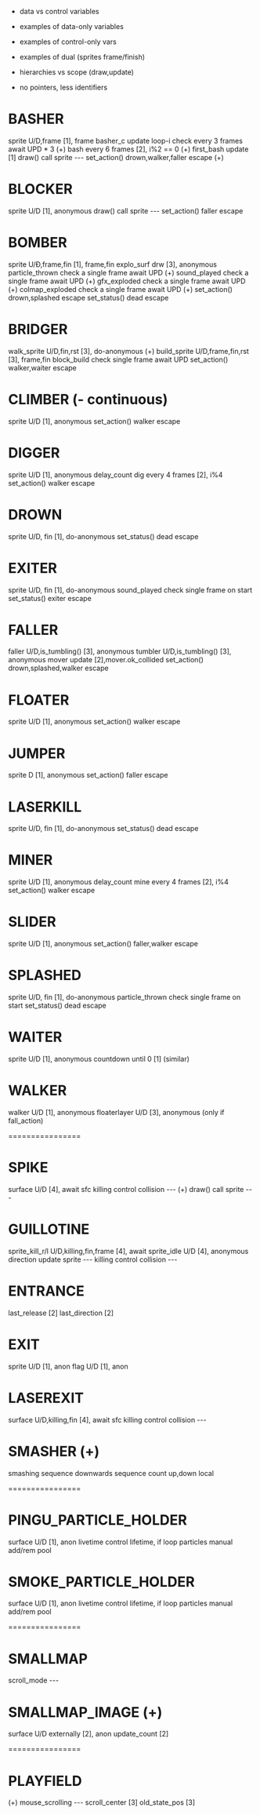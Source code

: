 - data vs control variables
- examples of data-only variables
- examples of control-only vars
- examples of dual (sprites frame/finish)

- hierarchies vs scope (draw,update)

- no pointers, less identifiers

# BASHER
sprite          U/D,frame               [1], frame
basher_c        update                  loop-i
                check every 3 frames    await UPD * 3   (+)
                bash every 6 frames     [2], i%2 == 0   (+)
first_bash      update                  [1]
draw()          call sprite             ---
set_action()    drown,walker,faller     escape          (+)

# BLOCKER
sprite          U/D                     [1], anonymous
draw()          call sprite             ---
set_action()    faller                  escape

# BOMBER
sprite          U/Ð,frame,fin           [1], frame,fin
explo_surf      drw                     [3], anonymous
particle_thrown check a single frame    await UPD           (+)
sound_played    check a single frame    await UPD           (+)
gfx_exploded    check a single frame    await UPD           (+)
colmap_exploded check a single frame    await UPD           (+)
set_action()    drown,splashed          escape
set_status()    dead                    escape

# BRIDGER
walk_sprite     U/D,fin,rst             [3], do-anonymous   (+)
build_sprite    U/D,frame,fin,rst       [3], frame,fin
block_build     check single frame      await UPD
set_action()    walker,waiter           escape

# CLIMBER (- continuous)
sprite          U/D                     [1], anonymous
set_action()    walker                  escape

# DIGGER
sprite          U/D                     [1], anonymous
delay_count     dig every 4 frames      [2], i%4
set_action()    walker                  escape

# DROWN
sprite          U/D, fin                [1], do-anonymous
set_status()    dead                    escape

# EXITER
sprite          U/D, fin                [1], do-anonymous
sound_played    check single frame      on start
set_status()    exiter                  escape

# FALLER
faller          U/D,is_tumbling()       [3], anonymous
tumbler         U/D,is_tumbling()       [3], anonymous
mover           update                  [2],mover.ok_collided
set_action()    drown,splashed,walker   escape

# FLOATER
sprite          U/D                     [1], anonymous
set_action()    walker                  escape

# JUMPER
sprite          D                       [1], anonymous
set_action()    faller                  escape

# LASERKILL
sprite          U/D, fin                [1], do-anonymous
set_status()    dead                    escape

# MINER
sprite          U/D                     [1], anonymous
delay_count     mine every 4 frames     [2], i%4
set_action()    walker                  escape

# SLIDER
sprite          U/D                     [1], anonymous
set_action()    faller,walker           escape

# SPLASHED
sprite          U/D, fin                [1], do-anonymous
particle_thrown check single frame      on start
set_status()    dead                    escape

# WAITER
sprite          U/D                     [1], anonymous
countdown       until 0                 [1] (similar)

# WALKER
walker          U/D                     [1], anonymous
floaterlayer    U/D                     [3], anonymous (only if fall_action)

================

# SPIKE
surface         U/D                     [4], await sfc
killing         control collision       ---                 (+)
draw()          call sprite             ---

# GUILLOTINE
sprite_kill_r/l U/D,killing,fin,frame   [4], await
sprite_idle     U/D                     [4], anonymous
direction       update sprite           ---
killing         control collision       ---

# ENTRANCE
last_release                            [2]
last_direction                          [2]

# EXIT
sprite          U/D                     [1], anon
flag            U/D                     [1], anon

# LASEREXIT
surface         U/D,killing,fin         [4], await sfc
killing         control collision       ---

# SMASHER (+)
smashing                                sequence
downwards                               sequence
count           up,down                 local

================

# PINGU_PARTICLE_HOLDER
surface         U/D                     [1], anon
livetime        control lifetime, if    loop
particles       manual add/rem          pool

# SMOKE_PARTICLE_HOLDER
surface         U/D                     [1], anon
livetime        control lifetime, if    loop
particles       manual add/rem          pool

================

# SMALLMAP
scroll_mode                             ---

# SMALLMAP_IMAGE (+)
surface         U/D externally          [2], anon
update_count                            [2]


================

# PLAYFIELD

(+)
mouse_scrolling                         ---
scroll_center                           [3]
old_state_pos                           [3]
